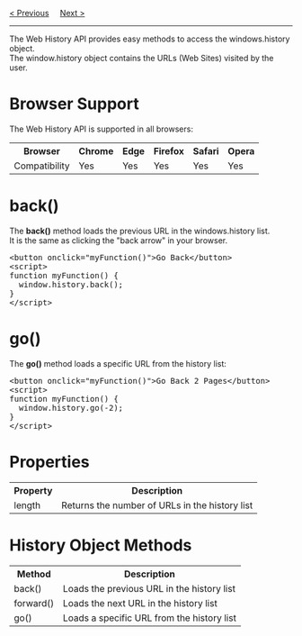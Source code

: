 <a href="/JS/APIs/Forms.md">&lt; Previous</a>
&nbsp;&nbsp;&nbsp;
<a href="/JS/APIs/WebStorage.md">Next &gt;</a>
<hr>
The Web History API provides easy methods to access the windows.history object.
<br>
The window.history object contains the URLs (Web Sites) visited by the user.
<h1>Browser Support</h1>
The Web History API is supported in all browsers:
<table class="ws-table-all notranslate">
  <tr>
    <th>Browser</th>
    <th>Chrome</th>
    <th>Edge</th>
    <th>Firefox</th>
    <th>Safari</th>
    <th>Opera</th>
  </tr>
  <tr>
    <td>Compatibility</td>
    <td>Yes</td>
    <td>Yes</td>
    <td>Yes</td>
    <td>Yes</td>
    <td>Yes</td>
  </tr>
</table>
<h1>back()</h1>
The <b>back()</b> method loads the previous URL in the windows.history list.
<br>
It is the same as clicking the "back arrow" in your browser.
<pre>
&lt;button onclick="myFunction()"&gt;Go Back&lt;/button&gt;
&lt;script&gt;
function myFunction() {
  window.history.back();
}
&lt;/script&gt;
</pre>
<h1>go()</h1>
The <b>go()</b> method loads a specific URL from the history list:
<pre>
&lt;button onclick="myFunction()"&gt;Go Back 2 Pages&lt;/button&gt;
&lt;script&gt;
function myFunction() {
  window.history.go(-2);
}
&lt;/script&gt;
</pre>
<h1>Properties</h1>
<table class="ws-table-all notranslate">
  <tr>
    <th>Property</th>
    <th>Description</th>
  </tr>
  <tr>
    <td>length</td>
    <td>Returns the number of URLs in the history list</td>
  </tr>
</table>
<h1>History Object Methods</h1>
<table class="ws-table-all notranslate">
  <tr>
    <th>Method</th>
    <th>Description</th>
  </tr>
  <tr>
    <td>back()</td>
    <td>Loads the previous URL in the history list</td>
    </tr>
  <tr>
    <td>forward()</td>
    <td>Loads the next URL in the history list</td>
    </tr>
  <tr>
    <td>go()</td>
    <td>Loads a specific URL from the history list</td>
  </tr>
</table>
